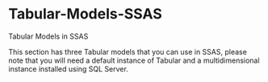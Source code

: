 # Tabular-Models-SSAS
Tabular Models in SSAS

This section has three Tabular models that you can use in SSAS, 
please note that you will need a default instance of Tabular and
a multidimensional instance installed using SQL Server. 
